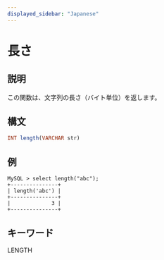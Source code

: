 ```yaml
---
displayed_sidebar: "Japanese"
---
```


# 長さ

## 説明

この関数は、文字列の長さ（バイト単位）を返します。

## 構文

```Haskell
INT length(VARCHAR str)
```

## 例

```Plain Text
MySQL > select length("abc");
+---------------+
| length('abc') |
+---------------+
|             3 |
+---------------+
```

## キーワード

LENGTH

